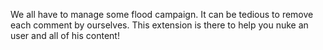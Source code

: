 We all have to manage some flood campaign. It can be tedious to remove each comment by ourselves. This extension is there to help you nuke an user and all of his content!